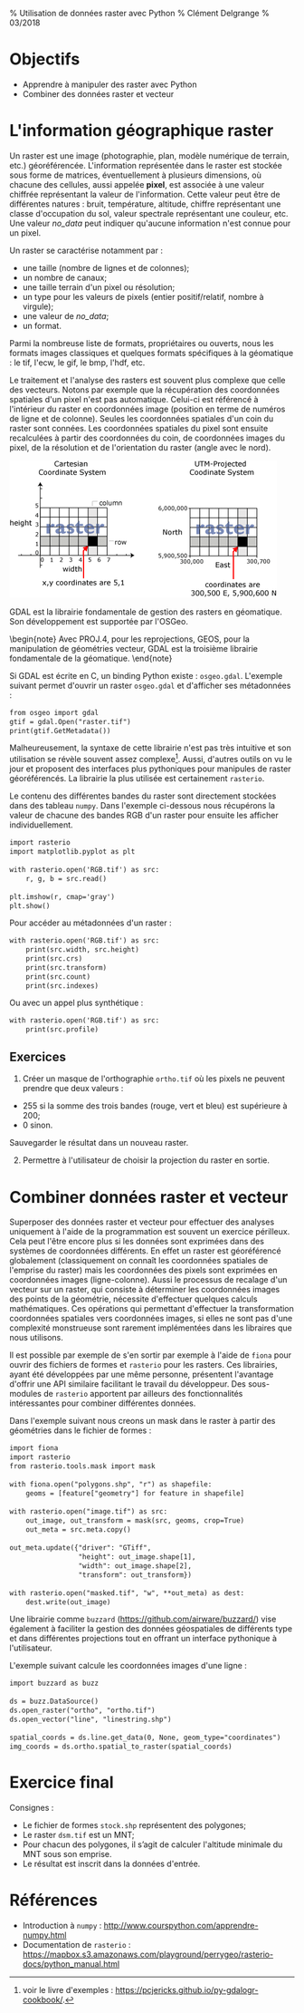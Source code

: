 % Utilisation de données raster avec Python
% Clément Delgrange
% 03/2018


# Objectifs

* Apprendre à manipuler des raster avec Python
* Combiner des données raster et vecteur



# L'information géographique raster
Un raster est une image (photographie, plan, modèle numérique de terrain, etc.) géoréférencée.
L'information représentée dans le raster est stockée sous forme de matrices, éventuellement à plusieurs dimensions, où chacune des cellules, aussi appelée **pixel**, est associée à une valeur chiffrée représentant la valeur de l'information.
Cette valeur peut être de différentes natures : bruit, température, altitude, chiffre représentant une classe d'occupation du sol, valeur spectrale représentant une couleur, etc. Une valeur *no_data* peut indiquer qu'aucune information n'est connue pour un pixel.

Un raster se caractérise notamment par :

* une taille (nombre de lignes et de colonnes);
* un nombre de canaux;
* une taille terrain d'un pixel ou résolution;
* un type pour les valeurs de pixels (entier positif/relatif, nombre à virgule);
* une valeur de *no_data*;
* un format.

Parmi la nombreuse liste de formats, propriétaires ou ouverts, nous les formats images classiques et quelques formats spécifiques à la géomatique : le tif, l'ecw, le gif, le bmp, l'hdf, etc.

Le traitement et l'analyse des rasters est souvent plus complexe que celle des vecteurs.
Notons par exemple que la récupération des coordonnées spatiales d'un pixel n'est pas automatique.
Celui-ci est référencé à l'intérieur du raster en coordonnées image (position en terme de numéros de ligne et de colonne).
Seules les coordonnées spatiales d'un coin du raster sont connées.
Les coordonnées spatiales du pixel sont ensuite recalculées à partir des coordonnées du coin, de coordonnées images du pixel, de la résolution et de l'orientation du raster (angle avec le nord).

![Coordonnées images et spatiale d'un raster (source Esri)](img/cours2/coordonnees_images.gif)

GDAL est la librairie fondamentale de gestion des rasters en géomatique.
Son développement est supportée par l'OSGeo.

\begin{note}
Avec PROJ.4, pour les reprojections, GEOS, pour la manipulation de géométries vecteur, GDAL est la troisième librairie fondamentale de la géomatique.
\end{note}

Si GDAL est écrite en C, un binding Python existe : `osgeo.gdal`.
L'exemple suivant permet d'ouvrir un raster `osgeo.gdal` et d'afficher ses métadonnées :
```
from osgeo import gdal
gtif = gdal.Open("raster.tif")
print(gtif.GetMetadata())
```

Malheureusement, la syntaxe de cette librairie n'est pas très intuitive et son utilisation se révèle souvent assez complexe[^1]. Aussi, d'autres outils on vu le jour et proposent des interfaces plus pythoniques pour manipules de raster géoréférencés.
La librairie la plus utilisée est certainement `rasterio`.

[^1]: voir le livre d'exemples : <https://pcjericks.github.io/py-gdalogr-cookbook/>.

Le contenu des différentes bandes du raster sont directement stockées dans des tableau `numpy`.
Dans l'exemple ci-dessous nous récupérons la valeur de chacune des bandes RGB d'un raster pour ensuite les afficher individuellement.
```
import rasterio
import matplotlib.pyplot as plt

with rasterio.open('RGB.tif') as src:
    r, g, b = src.read()

plt.imshow(r, cmap='gray')
plt.show()
```

Pour accéder au métadonnées d'un raster :
```
with rasterio.open('RGB.tif') as src:
    print(src.width, src.height)
    print(src.crs)
    print(src.transform)
    print(src.count)
    print(src.indexes)
```

Ou avec un appel plus synthétique :
```
with rasterio.open('RGB.tif') as src:
    print(src.profile)
```



## Exercices
1. Créer un masque de l'orthographie `ortho.tif` où les pixels ne peuvent prendre que deux valeurs :

* 255 si la somme des trois bandes (rouge, vert et bleu) est supérieure à 200;
* 0 sinon.

Sauvegarder le résultat dans un nouveau raster.

2. Permettre à l'utilisateur de choisir la projection du raster en sortie.



# Combiner données raster et vecteur
Superposer des données raster et vecteur pour effectuer des analyses uniquement à l'aide de la programmation est souvent un exercice périlleux.
Cela peut l'être encore plus si les données sont exprimées dans des systèmes de coordonnées différents.
En effet un raster est géoréférencé globalement (classiquement on connaît les coordonnées spatiales de l'emprise du raster) mais les coordonnées des pixels sont exprimées en coordonnées images (ligne-colonne).
Aussi le processus de recalage d'un vecteur sur un raster, qui consiste à déterminer les coordonnées images des points de la géométrie, nécessite d'effectuer quelques calculs mathématiques.
Ces opérations qui permettant d'effectuer la transformation coordonnées spatiales vers coordonnées images, si elles ne sont pas d'une complexité monstrueuse sont rarement implémentées dans les libraires que nous utilisons.

Il est possible par exemple de s'en sortir par exemple à l'aide de `fiona` pour ouvrir des fichiers de formes et `rasterio` pour les rasters.
Ces librairies, ayant été développées par une même personne, présentent l'avantage d'offrir une API similaire facilitant le travail du développeur.
Des sous-modules de `rasterio` apportent par ailleurs des fonctionnalités intéressantes pour combiner différentes données.

Dans l'exemple suivant nous creons un mask dans le raster à partir des géométries dans le fichier de formes :
```
import fiona
import rasterio
from rasterio.tools.mask import mask

with fiona.open("polygons.shp", "r") as shapefile:
    geoms = [feature["geometry"] for feature in shapefile]

with rasterio.open("image.tif") as src:
    out_image, out_transform = mask(src, geoms, crop=True)
    out_meta = src.meta.copy()

out_meta.update({"driver": "GTiff",
                 "height": out_image.shape[1],
                 "width": out_image.shape[2],
                 "transform": out_transform})

with rasterio.open("masked.tif", "w", **out_meta) as dest:
    dest.write(out_image)
```

Une librairie comme `buzzard` (<https://github.com/airware/buzzard/>) vise également à faciliter la gestion des données géospatiales de différents type et dans différentes projections tout en offrant un interface pythonique à l'utilisateur.

L'exemple suivant calcule les coordonnées images d'une ligne :
```
import buzzard as buzz

ds = buzz.DataSource()
ds.open_raster("ortho", "ortho.tif")
ds.open_vector("line", "linestring.shp")

spatial_coords = ds.line.get_data(0, None, geom_type="coordinates")
img_coords = ds.ortho.spatial_to_raster(spatial_coords)
```


# Exercice final
Consignes :

* Le fichier de formes `stock.shp` représentent des polygones;
* Le raster `dsm.tif` est un MNT;
* Pour chacun des polygones, il s’agit de calculer l'altitude minimale du MNT sous son emprise.
* Le résultat est inscrit dans la données d'entrée.


# Références

* Introduction à `numpy` : <http://www.courspython.com/apprendre-numpy.html>
* Documentation de `rasterio` : <https://mapbox.s3.amazonaws.com/playground/perrygeo/rasterio-docs/python_manual.html>
